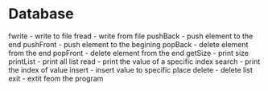 # Database
fwrite - write to file
fread - write from file
pushBack - push element to the end
pushFront - push element to the begining
popBack - delete element from the end
popFront - delete element from the end
getSize - print size
printList - print all list
read - print the value of a specific index 
search - print the index of value
insert - insert value to specific place
delete - delete list
exit - extit feom the program
